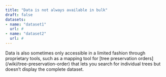 ```yaml
---
title: "Data is not always available in bulk"
draft: false
datasets:
- name: "dataset1"
  url: #
- name: "dataset2"
  url: #
---
```


Data is also sometimes only accessible in a limited fashion through proprietary tools, such as a mapping tool for [tree preservation orders] (/wiki/tree-preservation-order) that lets you search for individual trees but doesn’t display the complete dataset.
